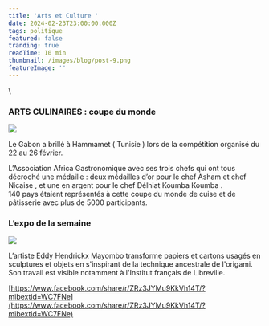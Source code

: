 ```yaml
---
title: 'Arts et Culture '
date: 2024-02-23T23:00:00.000Z
tags: politique
featured: false
tranding: true
readTime: 10 min
thumbnail: /images/blog/post-9.png
featureImage: ''
---
```


\\

### ARTS CULINAIRES : coupe du monde

![](/7EF6A600-C6AE-4605-AD29-0C55E200D1B8.jpeg)

Le Gabon a brillé à Hammamet ( Tunisie ) lors de la compétition organisé du 22 au 26 février.

L’Association Africa Gastronomique avec ses trois chefs qui ont tous décroché une médaille : deux médailles d’or pour le chef Asham et chef Nicaise , et une en argent pour le chef Délhiat Koumba Koumba . \
140 pays étaient représentés à cette coupe du monde de cuise et de pâtisserie avec plus de 5000 participants.

### L’expo de la semaine

![](/483AC9DA-15E7-450E-BB95-E3E9C28CD91F.jpeg)

L’artiste Eddy Hendrickx Mayombo transforme papiers et cartons usagés en sculptures et objets en s'inspirant de la technique ancestrale de l'origami. Son travail est visible notamment à l'Institut français de Libreville.

[https://www.facebook.com/share/r/ZRz3JYMu9KkVh14T/?mibextid=WC7FNe](https://www.facebook.com/share/r/ZRz3JYMu9KkVh14T/?mibextid=WC7FNe)
